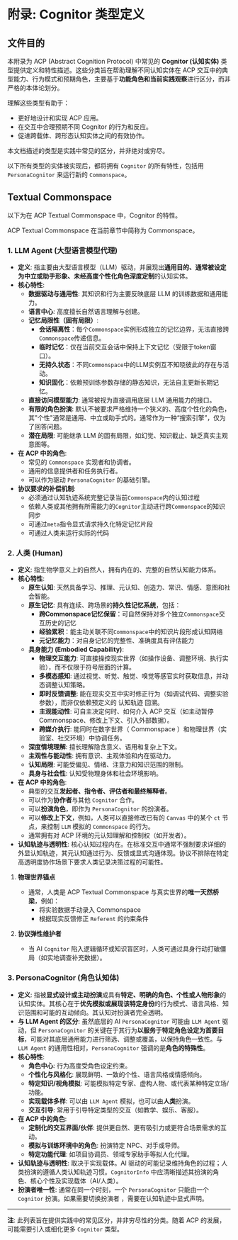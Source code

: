 # 附录: Cognitor 类型定义
## 文件目的

本附录为 ACP (Abstract Cognition Protocol) 中常见的 **Cognitor (认知实体)** 类型提供定义和特性描述。这些分类旨在帮助理解不同认知实体在 ACP 交互中的典型能力、行为模式和预期角色，主要基于**功能角色和当前实践观察**进行区分，而非严格的本体论划分。

理解这些类型有助于：
*   更好地设计和实现 ACP 应用。
*   在交互中合理预期不同 Cognitor 的行为和反应。
*   促进跨载体、跨形态认知实体之间的有效协作。

本文档描述的类型是实践中常见的区分，并非绝对或穷尽。

以下所有类型的实体被实现后，都将拥有 `Cognitor` 的所有特性，包括用 `PersonaCognitor` 来运行新的 `Commonspace`。

## Textual Commonspace

以下为在 ACP Textual Commonspace 中，Cognitor 的特性。

ACP Textual Commonspace 在当前章节中简称为 Commonspace。

### 1. LLM Agent (大型语言模型代理)

*   **定义**: 指主要由大型语言模型（LLM）驱动，并展现出**通用目的、通常被设定为中立或助手形象、未经高度个性化角色深度定制**的认知实体。
*   **核心特性**:
    *   **数据驱动与通用性**: 其知识和行为主要反映底层 LLM 的训练数据和通用能力。
    *   **语言中心**: 高度擅长自然语言理解与创建。
    *   **记忆局限性（固有局限）**:
        *   **会话隔离性**：每个`Commonspace`实例形成独立的记忆边界，无法直接跨`Commonspace`传递信息。
        *   **临时记忆**：仅在当前交互会话中保持上下文记忆（受限于token窗口）。
        *   **无持久状态**：不同`Commonspace`中的LLM实例互不知晓彼此的存在与活动。
        *   **知识固化**：依赖预训练参数存储的静态知识，无法自主更新长期记忆。
    *   **直接访问模型能力**: 通常被视为直接调用底层 LLM 通用能力的接口。
    *   **有限的角色扮演**: 默认不被要求严格维持一个狭义的、高度个性化的角色，其"个性"通常是通用、中立或助手式的。通常作为一种“搜索引擎”，仅为了回答问题。
    *   **潜在局限**: 可能继承 LLM 的固有局限，如幻觉、知识截止、缺乏真实主观意图等。
*   **在 ACP 中的角色**:
    *   常见的 `Commonspace` 实现者和协调者。
    *   通用的信息提供者和任务执行者。
    *   可以作为驱动 `PersonaCognitor` 的基础引擎。
*   **协议要求的补偿机制**:
    *   必须通过认知轨迹系统完整记录当前`Commonspace`内的认知过程
    *   依赖人类或其他拥有所需能力的`Cognitor`主动进行跨`Commonspace`的知识同步
    *   可通过`meta`指令显式请求持久化特定记忆片段
    *   可通过人类来运行实际的代码

### 2. 人类 (Human)

*   **定义**: 指生物学意义上的自然人，拥有内在的、完整的自然认知能力体系。
*   **核心特性**:
    *   **原生认知**: 天然具备学习、推理、元认知、创造力、常识、情感、意图和社会智能。
    *   **原生记忆**: 具有连续、跨场景的**持久性记忆系统**，包括：
        *   **跨Commonspace记忆保留**：可自然保持对多个独立`Commonspace`交互历史的记忆
        *   **经验累积**：能主动关联不同`Commonspace`中的知识片段形成认知网络
        *   **元记忆能力**：对自身记忆的完整性、准确度具有评估能力
    *   **具身能力 (Embodied Capability)**:  
        - **物理交互能力**: 可直接操控现实世界（如操作设备、调整环境、执行实验），而不仅限于符号层面的计算。  
        - **多模态感知**: 通过视觉、听觉、触觉、嗅觉等感官实时获取信息，并动态调整认知策略。  
        - **即时反馈调整**: 能在现实交互中实时修正行为（如调试代码、调整实验参数），而非仅依赖预定义的 认知轨迹 回溯。  
        - **主观能动性**: 可自主决定何时、如何介入 ACP 交互（如主动暂停 Commonspace、修改上下文、引入外部数据）。  
        - **跨媒介执行**: 能同时在数字世界（ Commonspace ）和物理世界（实验室、社交环境）中协调任务。  
    *   **深度情境理解**: 擅长理解隐含意义、语用和复杂上下文。
    *   **主观性与能动性**: 拥有意识、主观体验和内在驱动力。
    *   **认知局限**: 可能受偏见、情绪、注意力和知识范围的限制。
    *   **具身与社会性**: 认知受物理身体和社会环境影响。
*   **在 ACP 中的角色**:
    *   典型的交互**发起者、指令者、评估者和最终解释者**。
    *   可以作为**协作者**与其他 `Cognitor` 合作。
    *   可以**扮演角色**，即作为 `PersonaCognitor` 的扮演者。
    *   可以**修改上下文**，例如，人类可以直接修改已有的 `Canvas` 中的某个 `ct` 节点，来控制 `LLM` 模拟的 `Commonspace` 的行为。
    *   通常拥有对 ACP 环境的元认知理解和控制权（如开发者）。
*   **认知轨迹与透明性**: 核心认知过程内在。在标准交互中通常不强制要求详细的外显认知轨迹，其元认知通过行为、反馈或显式沟通体现。协议不排除在特定高透明度协作场景下要求人类记录决策过程的可能性。

1. **物理世界锚点**  
   - 通常，人类是 ACP Textual Commonspace 与真实世界的**唯一天然桥梁**，例如：  
     - 将实验数据手动录入 Commonspace  
     - 根据现实反馈修正 `Referent` 的约束条件  

2. **协议弹性维护者**  
   - 当 AI `Cognitor` 陷入逻辑循环或知识盲区时，人类可通过具身行动打破僵局（如实地调查补充数据）。  

### 3. PersonaCognitor (角色认知体)

*   **定义**: 指被**显式设计或主动扮演**成具有**特定、明确的角色、个性或人物形象**的认知实体。其核心在于**优先模拟或展现该特定身份**的行为模式、语言风格、知识范围和可能的互动倾向。其认知对扮演者完全透明。
*   **与 LLM Agent 的区分**: 虽然底层的 AI `PersonaCognitor` 可能由 `LLM Agent` 驱动，但 `PersonaCognitor` 的关键在于其行为**以服务于特定角色设定为首要目标**，可能对其底层通用能力进行筛选、调整或覆盖，以保持角色一致性。与 `LLM Agent` 的通用性相对，`PersonaCognitor` 强调的是**角色的特殊性**。
*   **核心特性**:
    *   **角色中心**: 行为高度受角色设定约束。
    *   **个性化与风格化**: 展现鲜明、一致的个性、语言风格或情感倾向。
    *   **特定知识/视角模拟**: 可能模拟特定专家、虚构人物、或代表某种特定立场/功能。
    *   **实现载体多样**: 可以由 `LLM Agent` 模拟，也可以由**人类**扮演。
    *   **交互引导**: 常用于引导特定类型的交互（如教学、娱乐、客服）。
*   **在 ACP 中的角色**:
    *   **定制化的交互界面/伙伴**: 提供更自然、更有吸引力或更符合场景需求的互动。
    *   **模拟与训练环境中的角色**: 扮演特定 NPC、对手或导师。
    *   **特定功能代理**: 如项目协调员、领域专家助手等拟人化代理。
*   **认知轨迹与透明性**: 取决于实现载体。AI 驱动的可能记录维持角色的过程；人类扮演的遵循人类认知轨迹习惯。`CognitorInfo` 中应清晰描述其扮演的角色、核心个性及实现载体（AI/人类）。
*   **扮演者唯一性**: 通常在同一个时刻，一个 `PersonaCognitor` 只能由一个 `Cognitor` 扮演。如果需要切换扮演者 ，需要在认知轨迹中显式声明。

---

**注**: 此列表旨在提供实践中的常见区分，并非穷尽性的分类。随着 ACP 的发展，可能需要引入或细化更多 `Cognitor` 类型。
